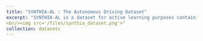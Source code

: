 ```yaml
---
title: "SYNTHIA-AL : The Autonomous Driving Dataset"
excerpt: "SYNTHIA-AL is a dataset for active learning purposes containing video streams generated at 25 FPS. The classes considered in this dataset are void, sky, car, pedestrian, bycicle, building, road, sidewalk, fence, vegetation, traffic sign, lanemarking, and traffic light. The provided ground truth includes instance segmentation, 2D bounding boxes, 3D bounding boxes and depth information! For further details, please consult the following <a href="http://synthia-dataset.cvc.uab.es/SYNTHIA-AL/Readme.txt">README</a>. <a http://synthia-dataset.net/downloads/> LINK TO DATASET</a>
<br/><img src='/files/synthia_dataset.png'>"
collection: datasets
---
```

